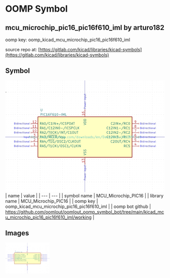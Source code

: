 # OOMP Symbol  
## mcu_microchip_pic16_pic16f610_iml  by arturo182  
  
oomp key: oomp_kicad_mcu_microchip_pic16_pic16f610_iml  
  
source repo at: [https://gitlab.com/kicad/libraries/kicad-symbols](https://gitlab.com/kicad/libraries/kicad-symbols)  
## Symbol  
  
[![working.png](working_600.png)](working.png)  
| name | value | 
| --- | --- | 
| symbol name | MCU_Microchip_PIC16 | 
| library name | MCU_Microchip_PIC16 | 
| oomp key | oomp_kicad_mcu_microchip_pic16_pic16f610_iml | 
| oomp bot github | https://github.com/oomlout/oomlout_oomp_symbol_bot/tree/main/kicad_mcu_microchip_pic16_pic16f610_iml/working | 
## Images  
  
[![working.png](working_140.png)](working.png)  
